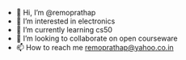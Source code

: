 - 👋 Hi, I’m @remoprathap
- 👀 I’m interested in electronics
- 🌱 I’m currently learning cs50
- 💞️ I’m looking to collaborate on open courseware
- 📫 How to reach me remoprathap@yahoo.co.in

<!---
remoprathap/remoprathap is a ✨ special ✨ repository because its `README.md` (this file) appears on your GitHub profile.
You can click the Preview link to take a look at your changes.
--->
